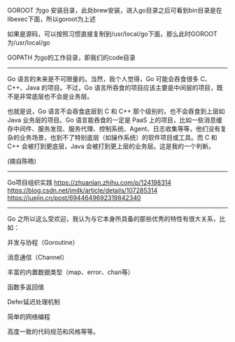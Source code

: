 
GOROOT 为go 安装目录，此处brew安装，进入go目录之后可看到bin目录是在libexec下面，所以goroot为上述

如果是源码，可以按照习惯直接复制到/usr/local/go下面，那么此时GOROOT 为/usr/local/go

GOPATH 为go的工作目录，即我们的code目录

 ---

 Go 语言的未来是不可限量的。当然，我个人觉得，Go 可能会吞食很多 C、C++、Java 的项目。不过，Go 语言所吞食的项目应该主要是中间层的项目，既不是非常底层也不会是业务层。

也就是说，Go 语言不会吞食底层到 C 和 C++ 那个级别的，也不会吞食到上层如 Java 业务层的项目。Go 语言能吞食的一定是 PaaS 上的项目，比如一些消息缓存中间件、服务发现、服务代理、控制系统、Agent、日志收集等等，他们没有复杂的业务场景，也到不了特别底层（如操作系统）的软件项目或工具。而 C 和 C++ 会被打到更底层，Java 会被打到更上层的业务层。这是我的一个判断。

(摘自陈皓)

---

Go项目组织实践
https://zhuanlan.zhihu.com/p/124198314
https://blog.csdn.net/jmilk/article/details/107285314
https://juejin.cn/post/6944649692319842340

---


Go 之所以这么受欢迎，我认为与它本身所具备的那些优秀的特性有很大关系，比如：

并发与协程（Goroutine）

消息通信（Channel）

丰富的内置数据类型（map、error、chan等）

函数多返回值

Defer延迟处理机制

简单的网络编程

高度一致的代码规范和风格等等。